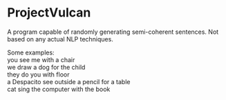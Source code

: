 # ProjectVulcan
A program capable of randomly generating semi-coherent sentences.
Not based on any actual NLP techniques.

<p>
Some examples:  <br>
you see me with a chair  <br>
we draw a dog for the child  <br>
they do you with floor  <br>
a Despacito see outside a pencil for a table  <br>
cat sing the computer with the book  <br>
</p>
